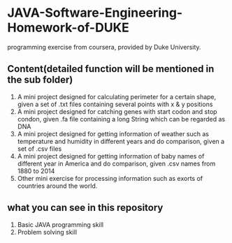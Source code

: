 # JAVA-Software-Engineering-Homework-of-DUKE
programming exercise from coursera, provided by Duke University.
## Content(detailed function will be mentioned in the sub folder)
1. A mini project designed for calculating perimeter for a certain shape, given a set of .txt files containing several points with x & y positions
2. A  mini project designed for catching genes with start codon and stop condon, given .fa file containing a long String  which can be regarded as DNA    
3. A mini project designed for getting information of weather such as temperature and humidity in different years and do comparison, given a set of .csv files
4. A mini project designed for getting information of baby names of different year in America and do comparison, given .csv names from 1880 to 2014
5. Other mini exercise for processing information such as exorts of countries around the world.

## what you can see in this repository
1. Basic JAVA programming skill
2. Problem solving skill

